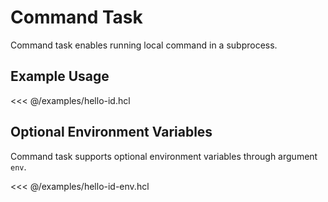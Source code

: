 # Command Task

Command task enables running local command in a subprocess.

## Example Usage

<<< @/examples/hello-id.hcl

## Optional Environment Variables

Command task supports optional environment variables through argument `env`.

<<< @/examples/hello-id-env.hcl
